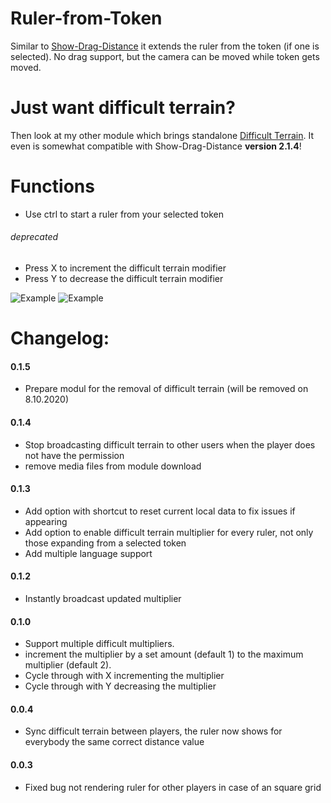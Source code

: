 # Ruler-from-Token

Similar to [Show-Drag-Distance](https://github.com/wsaunders1014/ShowDragDistance) it extends the ruler from the token (if one is selected).
No drag support, but the camera can be moved while token gets moved.

# Just want difficult terrain?
Then look at my other module which brings standalone [Difficult Terrain](https://github.com/Nordiii/difficultterrain).
It even is somewhat compatible with Show-Drag-Distance **version 2.1.4**!

# Functions
* Use ctrl to start a ruler from your selected token
###### deprecated
* Press X to increment the difficult terrain modifier
* Press Y to decrease the difficult terrain modifier

![Example](https://raw.githubusercontent.com/Nordiii/rulerfromtoken/master/media/Config.PNG)
![Example](https://raw.githubusercontent.com/Nordiii/rulerfromtoken/master/media/Difficult%20Terrain%20v2.gif)
# Changelog:
#### 0.1.5
* Prepare modul for the removal of difficult terrain (will be removed on 8.10.2020)

#### 0.1.4
* Stop broadcasting difficult terrain to other users when the player does not have the permission
* remove media files from module download

#### 0.1.3
* Add option with shortcut to reset current local data to fix issues if appearing
* Add option to enable difficult terrain multiplier for every ruler, not only those expanding from a selected token
* Add multiple language support

#### 0.1.2
* Instantly broadcast updated multiplier

#### 0.1.0

* Support multiple difficult multipliers.
* increment the multiplier by a set amount (default 1) to the maximum multiplier (default 2).
* Cycle through with X incrementing the multiplier 
* Cycle through with Y decreasing the multiplier

#### 0.0.4

* Sync difficult terrain between players, the ruler now shows for everybody the same correct distance value

#### 0.0.3

* Fixed bug not rendering ruler for other players in case of an square grid

